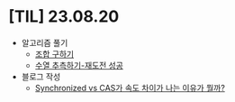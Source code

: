 # [TIL] 23.08.20

* 알고리즘 풀기
  * [조합 구하기](../java_algorithm/inflearn_algorithm_lecture/src/dfs_and_bfs/조합_구하기/Main.java)
  * [수열 추측하기-재도전 성공](../java_algorithm/inflearn_algorithm_lecture/src/dfs_and_bfs/수열_추측하기/Main.java)
* 블로그 작성
  * [Synchronized vs CAS가 속도 차이가 나는 이유가 뭘까?](https://velog.io/@developerwan/Synchronized-vs-CAS%EA%B0%80-%EC%86%8D%EB%8F%84-%EC%B0%A8%EC%9D%B4%EA%B0%80-%EB%82%98%EB%8A%94-%EC%9D%B4%EC%9C%A0%EA%B0%80-%EB%AD%98%EA%B9%8C)